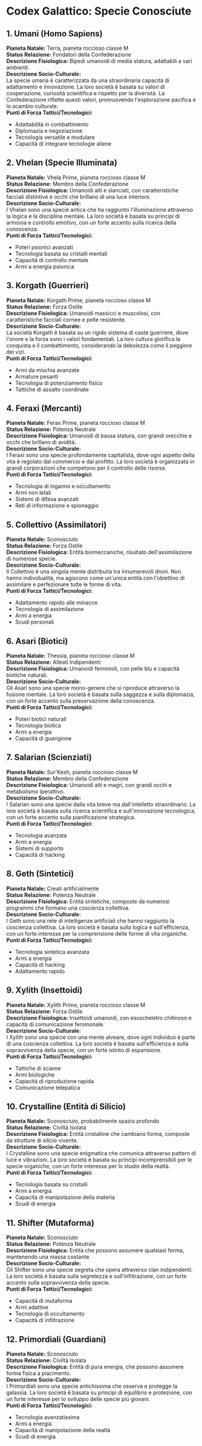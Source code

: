 # Codex Galattico: Specie Conosciute

## 1. Umani (Homo Sapiens)
**Pianeta Natale:** Terra, pianeta roccioso classe M  
**Status Relazione:** Fondatori della Confederazione  
**Descrizione Fisiologica:** Bipedi umanoidi di media statura, adattabili a vari ambienti.  
**Descrizione Socio-Culturale:**  
La specie umana è caratterizzata da una straordinaria capacità di adattamento e innovazione. La loro società è basata su valori di cooperazione, curiosità scientifica e rispetto per la diversità. La Confederazione riflette questi valori, promuovendo l'esplorazione pacifica e lo scambio culturale.  
**Punti di Forza Tattici/Tecnologici:**  
- Adattabilità in combattimento
- Diplomazia e negoziazione
- Tecnologia versatile e modulare
- Capacità di integrare tecnologie aliene

## 2. Vhelan (Specie Illuminata)
**Pianeta Natale:** Vhela Prime, pianeta roccioso classe M  
**Status Relazione:** Membro della Confederazione  
**Descrizione Fisiologica:** Umanoidi alti e slanciati, con caratteristiche facciali distintive e occhi che brillano di una luce interiore.  
**Descrizione Socio-Culturale:**  
I Vhelan sono una specie antica che ha raggiunto l'illuminazione attraverso la logica e la disciplina mentale. La loro società è basata su principi di armonia e controllo emotivo, con un forte accento sulla ricerca della conoscenza.  
**Punti di Forza Tattici/Tecnologici:**  
- Poteri psionici avanzati
- Tecnologia basata su cristalli mentali
- Capacità di controllo mentale
- Armi a energia psionica

## 3. Korgath (Guerrieri)
**Pianeta Natale:** Korgath Prime, pianeta roccioso classe M  
**Status Relazione:** Forza Ostile  
**Descrizione Fisiologica:** Umanoidi massicci e muscolosi, con caratteristiche facciali cornee e pelle resistente.  
**Descrizione Socio-Culturale:**  
La società Korgath è basata su un rigido sistema di caste guerriere, dove l'onore e la forza sono i valori fondamentali. La loro cultura glorifica la conquista e il combattimento, considerando la debolezza come il peggiore dei vizi.  
**Punti di Forza Tattici/Tecnologici:**  
- Armi da mischia avanzate
- Armature pesanti
- Tecnologia di potenziamento fisico
- Tattiche di assalto coordinate

## 4. Feraxi (Mercanti)
**Pianeta Natale:** Ferax Prime, pianeta roccioso classe M  
**Status Relazione:** Potenza Neutrale  
**Descrizione Fisiologica:** Umanoidi di bassa statura, con grandi orecchie e occhi che brillano di avidità.  
**Descrizione Socio-Culturale:**  
I Feraxi sono una specie profondamente capitalista, dove ogni aspetto della vita è regolato dal commercio e dal profitto. La loro società è organizzata in grandi corporazioni che competono per il controllo delle risorse.  
**Punti di Forza Tattici/Tecnologici:**  
- Tecnologia di inganno e occultamento
- Armi non letali
- Sistemi di difesa avanzati
- Reti di informazione e spionaggio

## 5. Collettivo (Assimilatori)
**Pianeta Natale:** Sconosciuto  
**Status Relazione:** Forza Ostile  
**Descrizione Fisiologica:** Entità biomeccaniche, risultato dell'assimilazione di numerose specie.  
**Descrizione Socio-Culturale:**  
Il Collettivo è una singola mente distribuita tra innumerevoli droni. Non hanno individualità, ma agiscono come un'unica entità con l'obiettivo di assimilare e perfezionare tutte le forme di vita.  
**Punti di Forza Tattici/Tecnologici:**  
- Adattamento rapido alle minacce
- Tecnologia di assimilazione
- Armi a energia
- Scudi personali

## 6. Asari (Biotici)
**Pianeta Natale:** Thessia, pianeta roccioso classe M  
**Status Relazione:** Alleati Indipendenti  
**Descrizione Fisiologica:** Umanoidi femminili, con pelle blu e capacità biotiche naturali.  
**Descrizione Socio-Culturale:**  
Gli Asari sono una specie mono-genere che si riproduce attraverso la fusione mentale. La loro società è basata sulla saggezza e sulla diplomazia, con un forte accento sulla preservazione della conoscenza.  
**Punti di Forza Tattici/Tecnologici:**  
- Poteri biotici naturali
- Tecnologia biotica
- Armi a energia
- Capacità di guarigione

## 7. Salarian (Scienziati)
**Pianeta Natale:** Sur'Kesh, pianeta roccioso classe M  
**Status Relazione:** Membro della Confederazione  
**Descrizione Fisiologica:** Umanoidi alti e magri, con grandi occhi e metabolismo iperattivo.  
**Descrizione Socio-Culturale:**  
I Salarian sono una specie dalla vita breve ma dall'intelletto straordinario. La loro società è basata sulla ricerca scientifica e sull'innovazione tecnologica, con un forte accento sulla pianificazione strategica.  
**Punti di Forza Tattici/Tecnologici:**  
- Tecnologia avanzata
- Armi a energia
- Sistemi di supporto
- Capacità di hacking

## 8. Geth (Sintetici)
**Pianeta Natale:** Creati artificialmente  
**Status Relazione:** Potenza Neutrale  
**Descrizione Fisiologica:** Entità sintetiche, composte da numerosi programmi che formano una coscienza collettiva.  
**Descrizione Socio-Culturale:**  
I Geth sono una rete di intelligenze artificiali che hanno raggiunto la coscienza collettiva. La loro società è basata sulla logica e sull'efficienza, con un forte interesse per la comprensione delle forme di vita organiche.  
**Punti di Forza Tattici/Tecnologici:**  
- Tecnologia sintetica avanzata
- Armi a energia
- Capacità di hacking
- Adattamento rapido

## 9. Xylith (Insettoidi)
**Pianeta Natale:** Xylith Prime, pianeta roccioso classe M  
**Status Relazione:** Forza Ostile  
**Descrizione Fisiologica:** Insettoidi umanoidi, con esoscheletro chitinoso e capacità di comunicazione feromonale.  
**Descrizione Socio-Culturale:**  
I Xylith sono una specie con una mente alveare, dove ogni individuo è parte di una coscienza collettiva. La loro società è basata sull'efficienza e sulla sopravvivenza della specie, con un forte istinto di espansione.  
**Punti di Forza Tattici/Tecnologici:**  
- Tattiche di sciame
- Armi biologiche
- Capacità di riproduzione rapida
- Comunicazione telepatica

## 10. Crystalline (Entità di Silicio)
**Pianeta Natale:** Sconosciuto, probabilmente spazio profondo  
**Status Relazione:** Civiltà Isolata  
**Descrizione Fisiologica:** Entità cristalline che cambiano forma, composte da strutture di silicio vivente.  
**Descrizione Socio-Culturale:**  
I Crystalline sono una specie enigmatica che comunica attraverso pattern di luce e vibrazioni. La loro società è basata su principi incomprensibili per le specie organiche, con un forte interesse per lo studio della realtà.  
**Punti di Forza Tattici/Tecnologici:**  
- Tecnologia basata su cristalli
- Armi a energia
- Capacità di manipolazione della materia
- Scudi di energia

## 11. Shifter (Mutaforma)
**Pianeta Natale:** Sconosciuto  
**Status Relazione:** Potenza Neutrale  
**Descrizione Fisiologica:** Entità che possono assumere qualsiasi forma, mantenendo una massa costante.  
**Descrizione Socio-Culturale:**  
Gli Shifter sono una specie segreta che opera attraverso clan indipendenti. La loro società è basata sulla segretezza e sull'infiltrazione, con un forte accento sulla sopravvivenza della specie.  
**Punti di Forza Tattici/Tecnologici:**  
- Capacità di mutaforma
- Armi adattive
- Tecnologia di occultamento
- Capacità di infiltrazione

## 12. Primordiali (Guardiani)
**Pianeta Natale:** Sconosciuto  
**Status Relazione:** Civiltà Isolata  
**Descrizione Fisiologica:** Entità di pura energia, che possono assumere forma fisica a piacimento.  
**Descrizione Socio-Culturale:**  
I Primordiali sono una specie antichissima che osserva e protegge la galassia. La loro società è basata su principi di equilibrio e protezione, con un forte interesse per lo sviluppo delle specie più giovani.  
**Punti di Forza Tattici/Tecnologici:**  
- Tecnologia avanzatissima
- Armi a energia
- Capacità di manipolazione della realtà
- Scudi di energia 